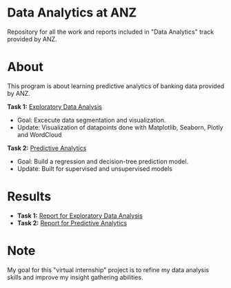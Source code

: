 # Data Analytics at ANZ
Repository for all the work and reports included in "Data Analytics" track provided by ANZ.

# About
This program is about learning predictive analytics of banking data provided by ANZ.
 
**Task 1:**
[Exploratory Data Analysis](https://github.com/Madhav-Somanath/DataAnalytics-ANZ/blob/master/ExploratoryDataAnalysis.ipynb)
- Goal: Excecute data segmentation and visualization.
- Update: Visualization of datapoints done with Matplotlib, Seaborn, Plotly and WordCloud

**Task 2:**
[Predictive Analytics](/https://github.com/Madhav-Somanath/DataAnalytics-ANZ/blob/master/PredictiveAnalytics.ipynb)
- Goal: Build a regression and decision-tree prediction model.
- Update: Built for supervised and unsupervised models 

# Results

- **Task 1:**
[Report for Exploratory Data Analysis](https://github.com/Madhav-Somanath/DataAnalytics-ANZ/blob/master/Reports/Report-EDA.pdf) 
- **Task 2:**
[Report for Predictive Analytics](https://github.com/Madhav-Somanath/DataAnalytics-ANZ/blob/master/Reports/Report-PA.pdf)

# Note
My goal for this "virtual internship" project is to refine my data analysis skills and improve my insight gathering abilities.

